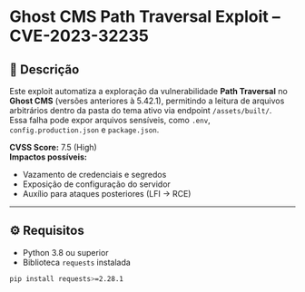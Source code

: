 # Ghost CMS Path Traversal Exploit – CVE-2023-32235

## 📌 Descrição
Este exploit automatiza a exploração da vulnerabilidade **Path Traversal** no **Ghost CMS** (versões anteriores à 5.42.1), permitindo a leitura de arquivos arbitrários dentro da pasta do tema ativo via endpoint `/assets/built/`.  
Essa falha pode expor arquivos sensíveis, como `.env`, `config.production.json` e `package.json`.

**CVSS Score:** 7.5 (High)  
**Impactos possíveis:**
- Vazamento de credenciais e segredos
- Exposição de configuração do servidor
- Auxílio para ataques posteriores (LFI → RCE)

---

## ⚙️ Requisitos
- Python 3.8 ou superior
- Biblioteca `requests` instalada  
```bash
pip install requests>=2.28.1
